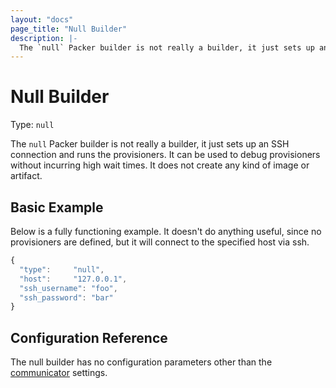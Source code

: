 ```yaml
---
layout: "docs"
page_title: "Null Builder"
description: |-
  The `null` Packer builder is not really a builder, it just sets up an SSH connection and runs the provisioners. It can be used to debug provisioners without incurring high wait times. It does not create any kind of image or artifact.
---
```


# Null Builder

Type: `null`

The `null` Packer builder is not really a builder, it just sets up an SSH connection
and runs the provisioners. It can be used to debug provisioners without
incurring high wait times. It does not create any kind of image or artifact.

## Basic Example

Below is a fully functioning example. It doesn't do anything useful, since
no provisioners are defined, but it will connect to the specified host via ssh.

```javascript
{
  "type":     "null",
  "host":     "127.0.0.1",
  "ssh_username": "foo",
  "ssh_password": "bar"
}
```

## Configuration Reference

The null builder has no configuration parameters other than the
[communicator](/docs/templates/communicator.html) settings.

